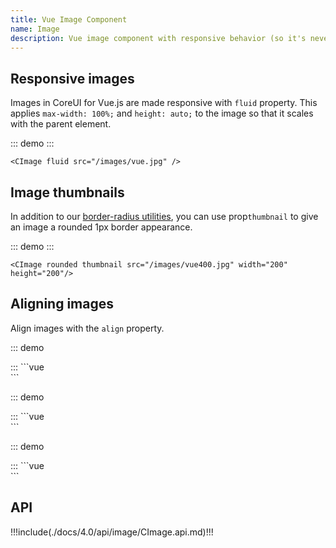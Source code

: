 ```yaml
---
title: Vue Image Component
name: Image
description: Vue image component with responsive behavior (so it's never become larger than their parent element) and special styles.
---
```


## Responsive images

Images in CoreUI for Vue.js are made responsive with `fluid` property. This applies `max-width: 100%;` and `height: auto;` to the image so that it scales with the parent element.

::: demo
<CImage fluid src="/images/vue.jpg" />
:::
```vue
<CImage fluid src="/images/vue.jpg" />
```

## Image thumbnails

In addition to our [border-radius utilities](https://coreui.io/docs/4.0/utilities/borders), you can use prop`thumbnail` to give an image a rounded 1px border appearance.

::: demo
<CImage rounded thumbnail src="/images/vue400.jpg" width="200" height="200"/>
:::
```vue
<CImage rounded thumbnail src="/images/vue400.jpg" width="200" height="200"/>
```

## Aligning images

Align images with the `align` property.

::: demo
<div class="clearfix">
  <CImage align="start" rounded src="/images/vue400.jpg" width="200" height="200"/>
  <CImage align="end" rounded src="/images/vue400.jpg" width="200" height="200"/>
</div>
:::
```vue
<div class="clearfix">
  <CImage align="start" rounded src="/images/vue400.jpg" width="200" height="200"/>
  <CImage align="end" rounded src="/images/vue400.jpg" width="200" height="200"/>
</div>
```

::: demo
<div class="clearfix">
  <CImage align="center" rounded src="/images/vue400.jpg" width="200" height="200"/>
</div>
:::
```vue
<div class="clearfix">
  <CImage align="center" rounded src="/images/vue400.jpg" width="200" height="200"/>
</div>
```

::: demo
<div class="text-center">
  <CImage rounded src="/images/vue400.jpg" width="200" height="200"/>
</div>
:::
```vue
<div class="text-center">
  <CImage rounded src="/images/vue400.jpg" width="200" height="200"/>
</div>
```


## API

!!!include(./docs/4.0/api/image/CImage.api.md)!!!